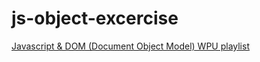 # js-object-excercise
[Javascript & DOM (Document Object Model) WPU playlist](https://youtube.com/playlist?list=PLFIM0718LjIWB3YRoQbQh82ZewAGtE2-3)
